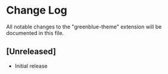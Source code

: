 # Change Log

All notable changes to the "greenblue-theme" extension will be documented in this file.

## [Unreleased]

- Initial release
